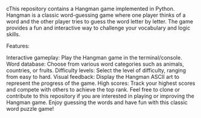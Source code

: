 cThis repository contains a Hangman game implemented in Python. Hangman is a classic word-guessing game where one player thinks of a word and the other player tries to guess the word letter by letter. The game provides a fun and interactive way to challenge your vocabulary and logic skills.

Features:

Interactive gameplay: Play the Hangman game in the terminal/console.
Word database: Choose from various word categories such as animals, countries, or fruits.
Difficulty levels: Select the level of difficulty, ranging from easy to hard.
Visual feedback: Display the Hangman ASCII art to represent the progress of the game.
High scores: Track your highest scores and compete with others to achieve the top rank.
Feel free to clone or contribute to this repository if you are interested in playing or improving the Hangman game. Enjoy guessing the words and have fun with this classic word puzzle game!